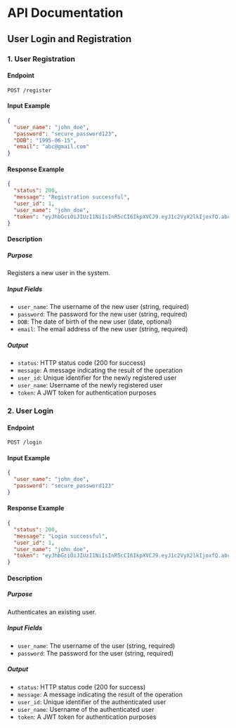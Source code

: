 # API Documentation

## User Login and Registration

### 1. User Registration

#### Endpoint

```
POST /register
```

#### Input Example

```json
{
  "user_name": "john_doe",
  "password": "secure_password123",
  "DOB": "1995-06-15",
  "email": "abc@gmail.com"
}
```

#### Response Example

```json
{
  "status": 200,
  "message": "Registration successful",
  "user_id": 1,
  "user_name": "john_doe",
  "token": "eyJhbGciOiJIUzI1NiIsInR5cCI6IkpXVCJ9.eyJ1c2VyX2lkIjoxfQ.abc123token"
}
```

#### Description

##### Purpose

Registers a new user in the system.

##### Input Fields

- `user_name`: The username of the new user (string, required)
- `password`: The password for the new user (string, required)
- `DOB`: The date of birth of the new user (date, optional)
- `email`: The email address of the new user (string, required)

##### Output

- `status`: HTTP status code (200 for success)
- `message`: A message indicating the result of the operation
- `user_id`: Unique identifier for the newly registered user
- `user_name`: Username of the newly registered user
- `token`: A JWT token for authentication purposes

### 2. User Login

#### Endpoint

```
POST /login
```

#### Input Example

```json
{
  "user_name": "john_doe",
  "password": "secure_password123"
}
```

#### Response Example

```json
{
  "status": 200,
  "message": "Login successful",
  "user_id": 1,
  "user_name": "john_doe",
  "token": "eyJhbGciOiJIUzI1NiIsInR5cCI6IkpXVCJ9.eyJ1c2VyX2lkIjoxfQ.abc123token"
}
```

#### Description

##### Purpose

Authenticates an existing user.

##### Input Fields

- `user_name`: The username of the user (string, required)
- `password`: The password for the user (string, required)

##### Output

- `status`: HTTP status code (200 for success)
- `message`: A message indicating the result of the operation
- `user_id`: Unique identifier of the authenticated user
- `user_name`: Username of the authenticated user
- `token`: A JWT token for authentication purposes
